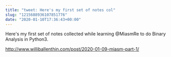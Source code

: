 ```yaml
---
title: "tweet: Here's my first set of notes col"
slug: "1215688936107851776"
date: "2020-01-10T17:36:43+00:00"
---
```

Here's my first set of notes collected while learning @MiasmRe to do Binary Analysis in Python3.

http://www.williballenthin.com/post/2020-01-09-miasm-part-1/